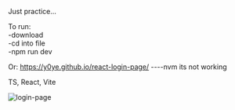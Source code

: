 Just practice...

To run:\
    -download\
    -cd into file\
    -npm run dev

Or: https://y0ye.github.io/react-login-page/ ----nvm its not working



TS, React, Vite

![login-page](https://github.com/user-attachments/assets/9b00384d-7b37-4b67-806e-13633de3a22b)
